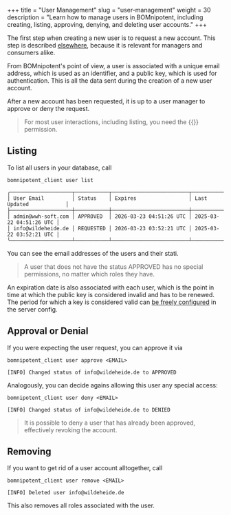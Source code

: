 +++
title = "User Management"
slug = "user-management"
weight = 30
description = "Learn how to manage users in BOMnipotent, including creating, listing, approving, denying, and deleting user accounts."
+++

The first step when creating a new user is to request a new account. This step is described [elsewhere](/client/basics/account-creation/), because it is relevant for managers and consumers alike.

From BOMnipotent's point of view, a user is associated with a unique email address, which is used as an identifier, and a public key, which is used for authentication. This is all the data sent during the creation of a new user account.

After a new account has been requested, it is up to a user manager to approve or deny the request.

> For most user interactions, including listing, you need the {{<user-management-en>}} permission.

## Listing

To list all users in your database, call
```
bomnipotent_client user list
```

``` {wrap="false" title="output"}
╭────────────────────┬───────────┬─────────────────────────┬─────────────────────────╮
│ User Email         │ Status    │ Expires                 │ Last Updated            │
├────────────────────┼───────────┼─────────────────────────┼─────────────────────────┤
│ admin@wwh-soft.com │ APPROVED  │ 2026-03-23 04:51:26 UTC │ 2025-03-22 04:51:26 UTC │
│ info@wildeheide.de │ REQUESTED │ 2026-03-23 03:52:21 UTC │ 2025-03-22 03:52:21 UTC │
╰────────────────────┴───────────┴─────────────────────────┴─────────────────────────╯
```

You can see the email addresses of the users and their stati. 

> A user that does not have the status APPROVED has no special permissions, no matter which roles they have.

An expiration date is also associated with each user, which is the point in time at which the public key is considered invalid and has to be renewed. The period for which a key is considered valid can [be freely configured](/server/configuration/optional/user-expiration-period/) in the server config.

## Approval or Denial

If you were expecting the user request, you can approve it via
```
bomnipotent_client user approve <EMAIL>
```

``` {wrap="false" title="output"}
[INFO] Changed status of info@wildeheide.de to APPROVED
```

Analogously, you can decide agains allowing this user any special access:
```
bomnipotent_client user deny <EMAIL>
```

``` {wrap="false" title="output"}
[INFO] Changed status of info@wildeheide.de to DENIED
```

> It is possible to deny a user that has already been approved, effectively revoking the account.

## Removing

If you want to get rid of a user account alltogether, call
```
bomnipotent_client user remove <EMAIL>
```

``` {wrap="false" title="output"}
[INFO] Deleted user info@wildeheide.de
```

This also removes all roles associated with the user.
